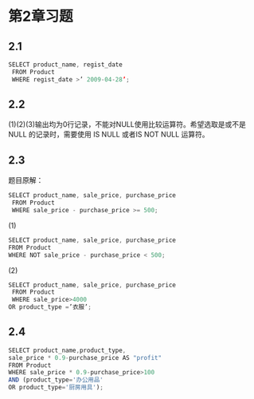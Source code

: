 ﻿# 第2章习题
## 2.1
```javascript
SELECT product_name, regist_date
 FROM Product
 WHERE regist_date >’ 2009-04-28’;
 ```
 
## 2.2 
(1)(2)(3)输出均为0行记录，不能对NULL使用比较运算符。希望选取是或不是 NULL 的记录时，需要使用 IS NULL 或者IS NOT NULL 运算符。
## 2.3
题目原解：
```javascript
SELECT product_name, sale_price, purchase_price
 FROM Product
 WHERE sale_price - purchase_price >= 500;
 ```
(1)
 ```javascript
 SELECT product_name, sale_price, purchase_price
 FROM Product
 WHERE NOT sale_price - purchase_price < 500;
 ```
(2)
```javascript
SELECT product_name, sale_price, purchase_price
 FROM Product
 WHERE sale_price>4000
OR product_type =’衣服’;
```
## 2.4
```javascript
SELECT product_name,product_type,
sale_price * 0.9-purchase_price AS "profit"
FROM Product
WHERE sale_price * 0.9-purchase_price>100
AND (product_type='办公用品' 
OR product_type='厨房用具');
```
